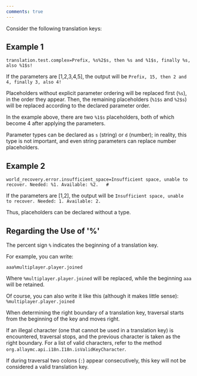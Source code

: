 ```yaml
---
comments: true
---
```


Consider the following translation keys:

## Example 1

```properties
translation.test.complex=Prefix, %s%2$s, then %s and %1$s, finally %s, also %1$s!
```

If the parameters are [1,2,3,4,5], the output will be `Prefix, 15, then 2 and 4, finally 3, also 4!`

Placeholders without explicit parameter ordering will be replaced first (`%s`), in the order they appear.
Then, the remaining placeholders (`%1$s` and `%2$s`) will be replaced according to the declared parameter order.

In the example above, there are two `%1$s` placeholders, both of which become 4 after applying the parameters.

Parameter types can be declared as `s` (string) or `d` (number); in reality, this type is not important,
and even string parameters can replace number placeholders.

## Example 2

```properties
world_recovery.error.insufficient_space=Insufficient space, unable to recover. Needed: %1. Available: %2.	#
```

If the parameters are [1,2], the output will be `Insufficient space, unable to recover. Needed: 1. Available: 2.`

Thus, placeholders can be declared without a type.

## Regarding the Use of '%'

The percent sign `%` indicates the beginning of a translation key.

For example, you can write:

```
aaa%multiplayer.player.joined
```

Where `%multiplayer.player.joined` will be replaced, while the beginning `aaa` will be retained.

Of course, you can also write it like this (although it makes little sense): `%multiplayer.player.joined`

When determining the right boundary of a translation key, traversal starts from the beginning of the key
and moves right.

If an illegal character (one that cannot be used in a translation key) is encountered, traversal stops,
and the previous character is taken as the right boundary.
For a list of valid characters, refer to the method `org.allaymc.api.i18n.I18n.isValidKeyCharacter`.

If during traversal two colons (`:`) appear consecutively, this key will not be considered a valid translation key.